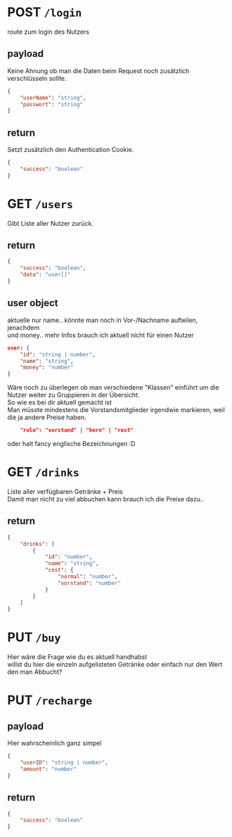 
# POST ``/login``

route zum login des Nutzers

## payload

Keine Ahnung ob man die Daten beim Request noch zusätzlich verschlüsseln sollte.

```json
{
    "userName": "string",
    "passwort": "string"
}
```

## return

Setzt zusätzlich den Authentication Cookie.

```json
{
    "success": "boolean"
}
```

# GET ``/users``

Gibt Liste aller Nutzer zurück.

## return

```json
{
    "success": "boolean",
    "data": "user[]"
}
```

## user object

aktuelle nur name.. könnte man noch in Vor-/Nachname aufteilen, jenachdem \
und money.. mehr Infos brauch ich aktuell nicht für einen Nutzer

```json
user: {
    "id": "string | number",
    "name": "string",
    "money": "number"
}
```

Wäre noch zu überlegen ob man verschiedene "Klassen" einführt um die Nutzer weiter zu Gruppieren in der Übersicht. \
So wie es bei dir aktuell gemacht ist \
Man müsste mindestens die Vorstandsmitglieder irgendwie markieren, weil die ja andere Preise haben.

```json
    "role": "vorstand" | "kern" | "rest"
```

oder halt fancy englische Bezeichnungen :D

# GET ``/drinks``

Liste aller verfügbaren Getränke + Preis \
Damit man nicht zu viel abbuchen kann brauch ich die Preise dazu..

## return

```json
{ 
    "drinks": [
        { 
            "id": "number", 
            "name": "string", 
            "cost": {
                "normal": "number",
                "vorstand": "number"
            } 
        }
    ]
}
```

# PUT ``/buy``

Hier wäre die Frage wie du es aktuell handhabst \
willst du hier die einzeln aufgelisteten Getränke oder einfach nur den Wert den man Abbucht?

# PUT ``/recharge``

## payload

Hier wahrscheinlich ganz simpel

```json
{
    "userID": "string | number",
    "amount": "number"
}
```

## return

```json
{
    "success": "boolean"
}
```
